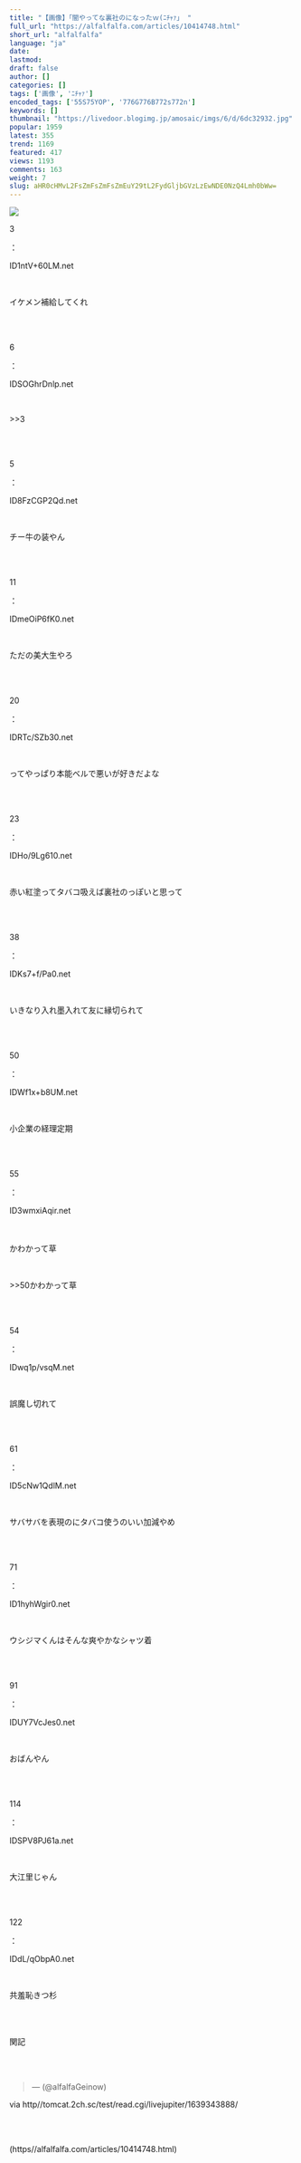 ```yaml
---
title: "【画像】「闇やってな裏社のになったｗ(ﾆﾁｬｧ」 "
full_url: "https://alfalfalfa.com/articles/10414748.html"
short_url: "alfalfalfa"
language: "ja"
date: 
lastmod: 
draft: false
author: []
categories: []
tags: ['画像', 'ﾆﾁｬｧ']
encoded_tags: ['55S75YOP', '776G776B772s772n']
keywords: []
thumbnail: "https://livedoor.blogimg.jp/amosaic/imgs/6/d/6dc32932.jpg"
popular: 1959
latest: 355
trend: 1169
featured: 417
views: 1193
comments: 163
weight: 7
slug: aHR0cHMvL2FsZmFsZmFsZmEuY29tL2FydGljbGVzLzEwNDE0NzQ4Lmh0bWw=
---
```


![](https://livedoor.blogimg.jp/amosaic/imgs/6/d/6dc32932.jpg)

<div><p class='res_info'><p class='res_num'>3</p>：<p class='res_name'></p><p class='res_matome'><p class='res_id'>ID1ntV+60LM.net</p></p></p><br> <p class='res_body_r1'>イケメン補給してくれ</p><br> <br> <p class='res_info'><p class='res_num'>6</p>：<p class='res_name'></p><p class='res_matome'><p class='res_id'>IDSOGhrDnlp.net</p></p></p><br> <p class='res_body_r2'>>>3<br> </p><br> <br> <p class='res_info'><p class='res_num'>5</p>：<p class='res_name'></p><p class='res_matome'><p class='res_id'>ID8FzCGP2Qd.net</p></p></p><br> <p class='res_body'>チー牛の装やん</p><br> <br> <p class='res_info'><p class='res_num'>11</p>：<p class='res_name'></p><p class='res_matome'><p class='res_id'>IDmeOiP6fK0.net</p></p></p><br> <p class='res_body'>ただの美大生やろ</p><br> <br> <p class='res_info'><p class='res_num'>20</p>：<p class='res_name'></p><p class='res_matome'><p class='res_id'>IDRTc/SZb30.net</p></p></p><br> <p class='res_body'>ってやっぱり本能ベルで悪いが好きだよな</p><br> <br> <p class='res_info'><p class='res_num'>23</p>：<p class='res_name'></p><p class='res_matome'><p class='res_id'>IDHo/9Lg610.net</p></p></p><br> <p class='res_body'>赤い紅塗ってタバコ吸えば裏社のっぽいと思って</p><br> <br> <p class='res_info'><p class='res_num'>38</p>：<p class='res_name'></p><p class='res_matome'><p class='res_id'>IDKs7+f/Pa0.net</p></p></p><br> <p class='res_body'>いきなり入れ墨入れて友に縁切られて</p><br> <br> <p class='res_info'><p class='res_num'>50</p>：<p class='res_name'></p><p class='res_matome'><p class='res_id'>IDWf1x+b8UM.net</p></p></p><br> <p class='res_body_r1'>小企業の経理定期</p><br> <br> <p class='res_info'><p class='res_num'>55</p>：<p class='res_name'></p><p class='res_matome'><p class='res_id'>ID3wmxiAqir.net</p></p></p><br> <br> かわかって草<br> <p class='in_ads'></p><br> <p>>>50かわかって草</p><br> <br> <p class='res_info'><p class='res_num'>54</p>：<p class='res_name'></p><p class='res_matome'><p class='res_id'>IDwq1p/vsqM.net</p></p></p><br> <p class='res_body'>誤魔し切れて</p><br> <br> <p class='res_info'><p class='res_num'>61</p>：<p class='res_name'></p><p class='res_matome'><p class='res_id'>ID5cNw1QdlM.net</p></p></p><br> <p class='res_body'>サバサバを表現のにタバコ使うのいい加減やめ</p><br> <br> <p class='res_info'><p class='res_num'>71</p>：<p class='res_name'></p><p class='res_matome'><p class='res_id'>ID1hyhWgir0.net</p></p></p><br> <p class='res_body'>ウシジマくんはそんな爽やかなシャツ着</p><br> <br> <p class='res_info'><p class='res_num'>91</p>：<p class='res_name'></p><p class='res_matome'><p class='res_id'>IDUY7VcJes0.net</p></p></p><br> <p class='res_body'>おばんやん</p><br> <br> <p class='res_info'><p class='res_num'>114</p>：<p class='res_name'></p><p class='res_matome'><p class='res_id'>IDSPV8PJ61a.net</p></p></p><br> <p class='res_body'>大江里じゃん</p><br> <br> <p class='res_info'><p class='res_num'>122</p>：<p class='res_name'></p><p class='res_matome'><p class='res_id'>IDdL/qObpA0.net</p></p></p><br> <p class='res_body'>共羞恥きつ杉</p><br> <br> <p id='related-title'>関記</p><br> <br> <p class='in_ads'></p><blockquote class='twitter-tweet'><p lang='und' dir='ltr'></p> — (@alfalfaGeinow) <a href='https//twitter.com/alfalfaGeinow/status/1707864582012969175/'></a></blockquote><p class='via'>via http//tomcat.2ch.sc/test/read.cgi/livejupiter/1639343888/</p><br> <br> </div>

(https//alfalfalfa.com/articles/10414748.html)
